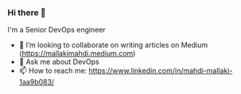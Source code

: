 ### Hi there 👋

I'm a Senior DevOps engineer

- 👯 I’m looking to collaborate on writing articles on Medium (https://mallakimahdi.medium.com)
- 💬 Ask me about DevOps
- 📫 How to reach me: https://www.linkedin.com/in/mahdi-mallaki-1aa9b083/
